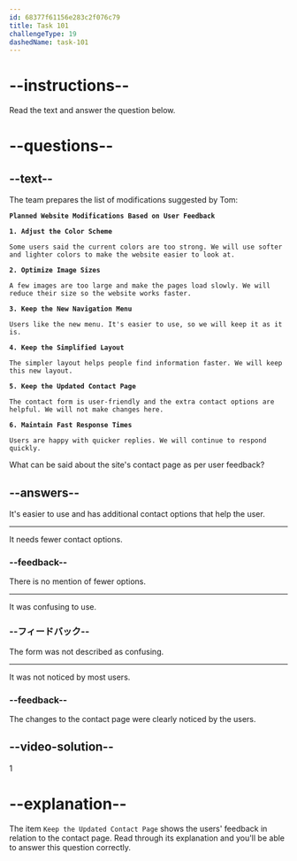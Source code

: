 ```yaml
---
id: 68377f61156e283c2f076c79
title: Task 101
challengeType: 19
dashedName: task-101
---
```


<!-- READING -->

# --instructions--

Read the text and answer the question below.

# --questions--

## --text--

The team prepares the list of modifications suggested by Tom:

**`Planned Website Modifications Based on User Feedback`**

**`1. Adjust the Color Scheme`**

`Some users said the current colors are too strong. We will use softer and lighter colors to make the website easier to look at.`

**`2. Optimize Image Sizes`**

`A few images are too large and make the pages load slowly. We will reduce their size so the website works faster.`

**`3. Keep the New Navigation Menu`**

`Users like the new menu. It's easier to use, so we will keep it as it is.`

**`4. Keep the Simplified Layout`**

`The simpler layout helps people find information faster. We will keep this new layout.`

**`5. Keep the Updated Contact Page`**

`The contact form is user-friendly and the extra contact options are helpful. We will not make changes here.`

**`6. Maintain Fast Response Times`**

`Users are happy with quicker replies. We will continue to respond quickly.`

What can be said about the site's contact page as per user feedback?

## --answers--

It's easier to use and has additional contact options that help the user.

---

It needs fewer contact options.

### --feedback--

There is no mention of fewer options.

---

It was confusing to use.

### --フィードバック--

The form was not described as confusing.

---

It was not noticed by most users.

### --feedback--

The changes to the contact page were clearly noticed by the users.

## --video-solution--

1

# --explanation--

The item `Keep the Updated Contact Page` shows the users' feedback in relation to the contact page. Read through its explanation and you'll be able to answer this question correctly.
